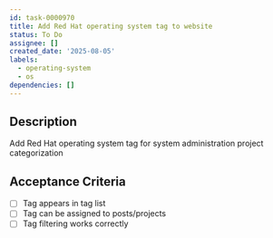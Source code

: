 ```yaml
---
id: task-0000970
title: Add Red Hat operating system tag to website
status: To Do
assignee: []
created_date: '2025-08-05'
labels:
  - operating-system
  - os
dependencies: []
---
```


## Description

Add Red Hat operating system tag for system administration project categorization

## Acceptance Criteria

- [ ] Tag appears in tag list
- [ ] Tag can be assigned to posts/projects
- [ ] Tag filtering works correctly
